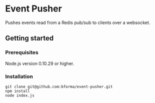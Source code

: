 # Event Pusher

Pushes events read from a Redis pub/sub to clients over a websocket.

## Getting started

### Prerequisites

Node.js version 0.10.29 or higher.

### Installation

```
git clone git@github.com:bforma/event-pusher.git
npm install
node index.js
```

